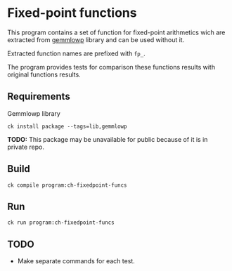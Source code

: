# Fixed-point functions

This program contains a set of function for fixed-point arithmetics wich are extracted from [gemmlowp](https://github.com/google/gemmlowp) library and can be used without it.

Extracted function names are prefixed with `fp_`.

The program provides tests for comparison these functions results with original functions results.

## Requirements
Gemmlowp library
```
ck install package --tags=lib,gemmlowp
```
**TODO:** This package may be unavailable for public because of it is in private repo.

## Build
```
ck compile program:ch-fixedpoint-funcs
```

## Run
```
ck run program:ch-fixedpoint-funcs
```

## TODO
- Make separate commands for each test.
